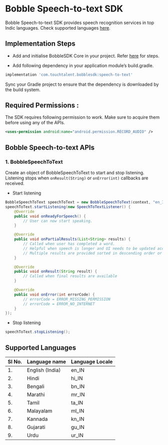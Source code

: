 # Bobble Speech-to-text SDK 

Bobble Speech-to-text SDK provides speech recognition services in top Indic languages. Check supported languages [here](#supported_languages). 

## <a name="implementation_steps"></a>Implementation Steps

- Add and initialise BobbleSDK Core in your project. Refer [here](Readme.md) for steps.

- Add following dependency in your application module’s build.gradle.
```groovy
implementation 'com.touchtalent.bobblesdk:speech-to-text'
```

Sync your Gradle project to ensure that the dependency is downloaded by the build system.

## Required Permissions : 
The SDK requires following permission to work. Make sure to acquire them before using any of the APIs.

```xml
<uses-permission android:name="android.permission.RECORD_AUDIO" />
```

## Bobble Speech-to-text APIs

### 1. BobbleSpeechToText
Create an object of BobbleSpeechToText to start and stop listening. Listening stops when ```onResult(String)``` or ```onError(int)``` callbacks are received.

- Start listening
```java
BobbleSpeechToText speechToText = new BobbleSpeechToText(context, "en_IN"); // Refer list below for supported locales.
speechToText.startListening(new SpeechToTextListener() {
    @Override
    public void onReadyForSpeech() {
        // User can now start speaking.
    }

    @Override
    public void onPartialResults(List<String> results) {
        // Called when user has completed a word. 
        // Helpful when speech is longer and UI needs to be updated accordingly
        // Multiple results are provided sorted in descending order or probability.
    }

    @Override
    public void onResult(String result) {
        // Called when final results are available
    }

    @Override
    public void onError(int errorCode) {
        // errorCode = ERROR_MISSING_PERMISSION
        // errorCode = ERROR_NO_INTERNET
    }
});

```
- Stop listening
```java
speechToText.stopListening();
```
## <a name="supported_languages"></a>Supported Languages
| Sl No. | Language name     | Language Locale   |
| -- | ----------------- | ----------        |
| 1. | English (India)   | en_IN             |
| 2. | Hindi             | hi_IN             |
| 3. | Bengali           | bn_IN             |
| 4. | Marathi           | mr_IN             |
| 5. | Tamil             | ta_IN             |
| 6. | Malayalam         | ml_IN             |
| 7. | Kannada           | kn_IN             | 
| 8. | Gujarati          | gu_IN             |
| 9.| Urdu              | ur_IN             |